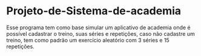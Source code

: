 # Projeto-de-Sistema-de-academia

Esse programa tem como base simular um aplicativo de academia onde é possível cadastrar o treino, suas séries e repetições, caso não cadastre um treino, tem como padrão um exercício aleatório com 3 séries e 15 repetições.

